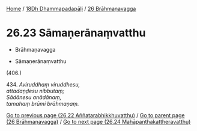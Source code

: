 
[Home](/) / [18Dh Dhammapadapāḷi](...md) / [26 Brāhmaṇavagga](../18Dh/26.md)

# 26.23 Sāmaṇerānaṃvatthu

* Brāhmaṇavagga

* Sāmaṇerānaṃvatthu

(406.)

434\. _Aviruddhaṃ viruddhesu,_  
_attadaṇḍesu nibbutaṃ;_  
_Sādānesu anādānaṃ,_  
_tamahaṃ brūmi brāhmaṇaṃ._  


[Go to previous page (26.22 Aññatarabhikkhuvatthu)](26.22.md) / [Go to parent page (26 Brāhmaṇavagga)](../18Dh/26.md) / [Go to next page (26.24 Mahāpanthakattheravatthu)](26.24.md)


